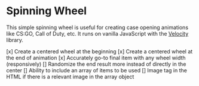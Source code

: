 # Spinning Wheel

This simple spinning wheel is useful for creating case opening animations like CS:GO, Call of Duty, etc. It runs on vanilla JavaScript with the [Velocity](https://github.com/julianshapiro/velocity) library.

[x] Create a centered wheel at the beginning
[x] Create a centered wheel at the end of animation
[x] Accurately go-to final item with any wheel width (responsively)
[] Randomize the end result more instead of directly in the center
[] Ability to include an array of items to be used
[] Image tag in the HTML if there is a relevant image in the array object